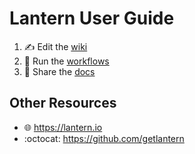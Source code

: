 # Lantern User Guide
1. ✍️ Edit the [wiki](https://github.com/getlantern/guide/wiki)
2. 🏃 Run the [workflows](https://github.com/getlantern/guide/actions)
3. 📖 Share the [docs](https://github.com/getlantern/guide/tree/main/docs/output)

## Other Resources
- 🌐 https://lantern.io
- :octocat: https://github.com/getlantern

